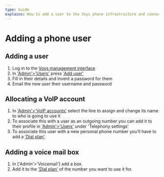 ```yaml
---
type: Guide
explains: How to add a user to the Voys phone infrastructure and connect them to a phone number
---
```


# Adding a phone user

## Adding a user

1. Log in to the [Voys management interface](https://freedom.voys.nl)
2. In ['Admin'>'Users'](https://freedom.voys.nl/client/415559/user/) press ['Add user'](https://freedom.voys.nl/client/415559/user/add/)
3. Fill in their details and invent a password for them
4. Email the new user their username and password

## Allocating a VoIP account

1. In ['Admin'>'VoIP accounts'](https://freedom.voys.nl/client/415559/user/add/) select the line to assign and change its name to who is going to use it
2. To associate this with a user as an outgoing number you can add it to their profile in ['Admin'>'Users'](https://freedom.voys.nl/client/415559/user/) under 'Telephony settings'
3. To associate this user with a new personal phone number you'll have to add a ['Dial plan'](https://freedom.voys.nl/client/415559/routing/).

## Adding a voice mail box

1. In ['Admin'>'Voicemail'] add a box.
2. Add it to the ['Dial plan'](https://freedom.voys.nl/client/415559/routing/) of the number you want to use it for.

